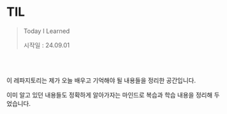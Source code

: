 # TIL
> Today I Learned
> 
> 시작일 : 24.09.01

<br><br>

이 레파지토리는 제가 오늘 배우고 기억해야 될 내용들을 정리한 공간입니다.

이미 알고 있던 내용들도 정확하게 알아가자는 마인드로 복습과 학습 내용을 정리해 두었습니다.
